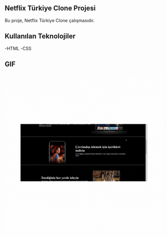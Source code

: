 ## Netflix Türkiye Clone Projesi

Bu proje, Netflix Türkiye Clone çalışmasıdır.

## Kullanılan Teknolojiler

-HTML
-CSS

## GIF

![](./images/netflix-gif.gif)
